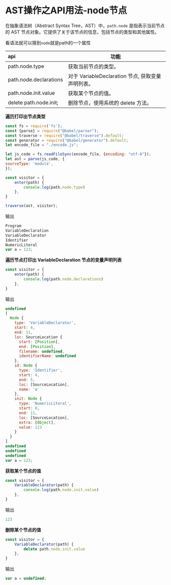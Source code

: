 # AST操作之API用法-node节点

在抽象语法树（Abstract Syntax Tree，AST）中，`path.node` 是指表示当前节点的 AST 节点对象。它提供了关于该节点的信息，包括节点的类型和其他属性。

看语法就可以猜到`node`就是path的一个属性

| api                                 | 功能                                   |
|:------------------------------------|--------------------------------------|
| path.node.type                      | 获取当前节点的类型。                           |
| path.node.declarations              | 对于 VariableDeclaration 节点, 获取变量声明列表。 |
| path.node.init.value                | 获取某个节点的值。                            |
| delete path.node.init;              | 删除节点，使用系统的 delete 方法。                |

**遍历打印出节点类型**

```javascript
const fs = require('fs');
const {parse} = require("@babel/parser");
const traverse = require("@babel/traverse").default;
const generator = require("@babel/generator").default;
let encode_file = "./encode.js";

let js_code = fs.readFileSync(encode_file, {encoding: "utf-8"});
let ast = parse(js_code, {
sourceType: 'module',
});

const visitor = {
    enter(path) {
        console.log(path.node.type)
    },
}

traverse(ast, visitor);
```

输出
```javascript
Program
VariableDeclaration
VariableDeclarator
Identifier
NumericLiteral
var a = 123;
```

**遍历节点打印出 VariableDeclaration 节点的变量声明列表**

```javascript
const visitor = {
    enter(path) {
        console.log(path.node.declarations)
    },
}
```

输出

```javascript
undefined
[
  Node {
    type: 'VariableDeclarator',
    start: 4,
    end: 11,
    loc: SourceLocation {
      start: [Position],
      end: [Position],
      filename: undefined,
      identifierName: undefined
    },
    id: Node {
      type: 'Identifier',
      start: 4,
      end: 5,
      loc: [SourceLocation],
      name: 'a'
    },
    init: Node {
      type: 'NumericLiteral',
      start: 8,
      end: 11,
      loc: [SourceLocation],
      extra: [Object],
      value: 123
    }
  }
]
undefined
undefined
undefined
var a = 123;
```

**获取某个节点的值**
```javascript
const visitor = {
    VariableDeclarator(path) {
        console.log(path.node.init.value)
    },
}
```

输出
```javascript
123
```

**删除某个节点的值**

```javascript
const visitor = {
    VariableDeclarator(path) {
        delete path.node.init.value
    },
}
```

输出
```javascript
var a = undefined;
```